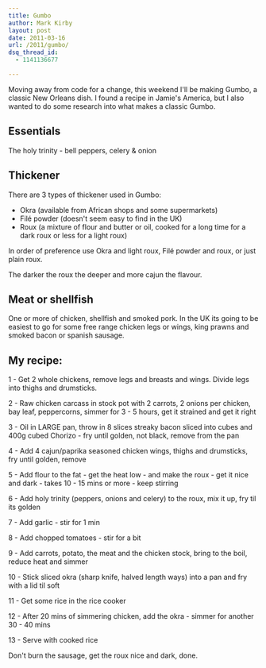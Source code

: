 ```yaml
---
title: Gumbo
author: Mark Kirby
layout: post
date: 2011-03-16
url: /2011/gumbo/
dsq_thread_id:
  - 1141136677

---
```

Moving away from code for a change, this weekend I'll be making Gumbo, a classic New Orleans dish. I found a recipe in Jamie's America, but I also wanted to do some research into what makes a classic Gumbo.

## Essentials

The holy trinity - bell peppers, celery & onion

## Thickener

There are 3 types of thickener used in Gumbo:

  * Okra (available from African shops and some supermarkets)
  * Filé powder (doesn't seem easy to find in the UK)
  * Roux (a mixture of flour and butter or oil, cooked for a long time for a dark roux or less for a light roux)

In order of preference use Okra and light roux, Filé powder and roux, or just plain roux.

The darker the roux the deeper and more cajun the flavour.

## Meat or shellfish

One or more of chicken, shellfish and smoked pork. In the UK its going to be easiest to go for some free range chicken legs or wings, king prawns and smoked bacon or spanish sausage.

## My recipe:

1 - Get 2 whole chickens, remove legs and breasts and wings. Divide legs into thighs and drumsticks.

2 - Raw chicken carcass in stock pot with 2 carrots, 2 onions per chicken, bay leaf, peppercorns, simmer for 3 - 5 hours, get it strained and get it right

3 - Oil in LARGE pan, throw in 8 slices streaky bacon sliced into cubes and 400g cubed Chorizo - fry until golden, not black, remove from the pan

4 - Add 4 cajun/paprika seasoned chicken wings, thighs and drumsticks, fry until golden, remove

5 - Add flour to the fat - get the heat low - and make the roux - get it nice and dark - takes 10 - 15 mins or more - keep stirring

6 - Add holy trinity (peppers, onions and celery) to the roux, mix it up, fry til its golden

7 - Add garlic - stir for 1 min

8 - Add chopped tomatoes - stir for a bit

9 - Add carrots, potato, the meat and the chicken stock, bring to the boil, reduce heat and simmer

10 - Stick sliced okra (sharp knife, halved length ways) into a pan and fry with a lid til soft

11 - Get some rice in the rice cooker

12 - After 20 mins of simmering chicken, add the okra - simmer for another 30 - 40 mins

13 - Serve with cooked rice

Don't burn the sausage, get the roux nice and dark, done.